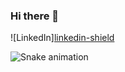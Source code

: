 ### Hi there 👋

<!--
**SamSam-01/SamSam-01** is a ✨ _special_ ✨ repository because its `README.md` (this file) appears on your GitHub profile.

Here are some ideas to get you started:

- 🔭 I’m currently working on ...
- 🌱 I’m currently learning ...
- 👯 I’m looking to collaborate on ...
- 🤔 I’m looking for help with ...
- 💬 Ask me about ...
- 📫 How to reach me: ...
- 😄 Pronouns: ...
- ⚡ Fun fact: ...
-->
![LinkedIn][linkedin-shield](https://www.linkedin.com/in/samuel-blard/)

![Snake animation](https://github.com/SamSam-01/SamSam-01/blob/output/github-contribution-grid-snake.svg)
